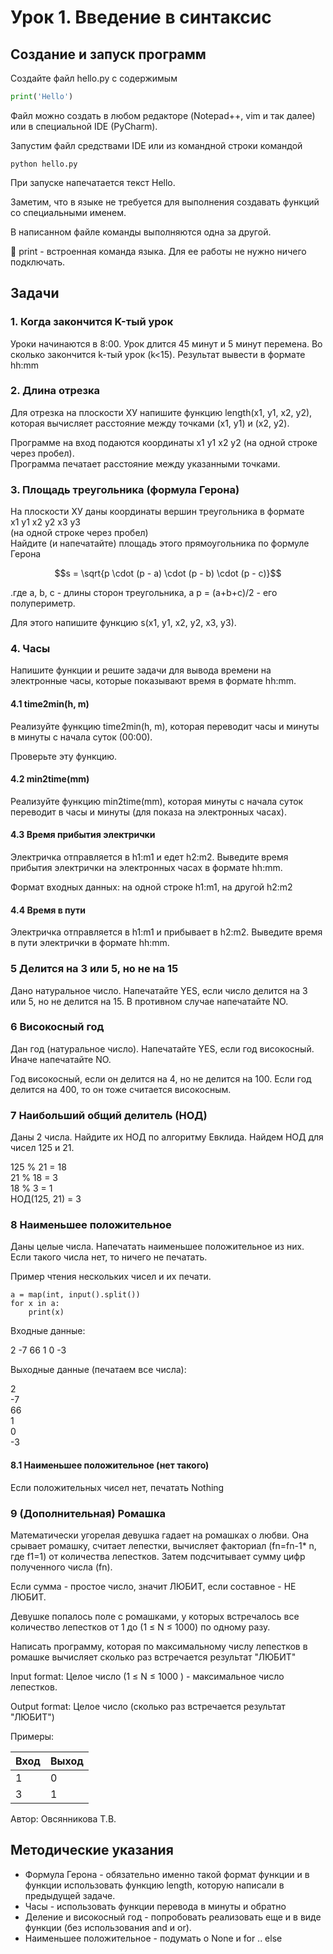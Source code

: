 # Урок 1. Введение в синтаксис

## Создание и запуск программ

Создайте файл hello.py с содержимым

```python
print('Hello')
```

Файл можно создать в любом редакторе \(Notepad++, vim и так далее\) или в специальной IDE \(PyCharm\).

Запустим файл средствами IDE или из командной строки командой

```
python hello.py
```

При запуске напечатается текст Hello.

Заметим, что в языке не требуется для выполнения создавать функций со специальными именем.

В написанном файле команды выполняются одна за другой.

:key: print - встроенная команда языка. Для ее работы не нужно ничего подключать.

## Задачи

### 1. Когда закончится K-тый урок

Уроки начинаются в 8:00. Урок длится 45 минут и 5 минут перемена. Во сколько закончится k-тый урок \(k&lt;15\). Результат вывести в формате hh:mm

### 2. Длина отрезка

Для отрезка на плоскости ХУ напишите функцию length\(x1, y1, x2, y2\), которая вычисляет расстояние между точками \(x1, y1\) и \(x2, y2\).

Программе на вход подаются координаты x1 y1 x2 y2 \(на одной строке через пробел\).  
Программа печатает расстояние между указанными точками.

### 3. Площадь треугольника \(формула Герона\)

На плоскости ХУ даны координаты вершин треугольника в формате  
x1 y1 x2 y2 x3 y3  
\(на одной строке через пробел\)  
Найдите \(и напечатайте\) площадь этого прямоугольника по формуле Герона

$$s = \sqrt{p \cdot (p - a) \cdot (p - b) \cdot (p - c)}$$

.где a, b, c - длины сторон треугольника, а p = \(a+b+c\)/2 - его полупериметр.

Для этого напишите функцию s\(x1, y1, x2, y2, x3, y3\).

### 4. Часы

Напишите функции  и решите задачи для вывода времени на электронные часы, которые показывают время в формате hh:mm.

#### 4.1 time2min\(h, m\)

Реализуйте функцию time2min\(h, m\), которая переводит часы и минуты в минуты с начала суток \(00:00\).

Проверьте эту функцию.

#### 4.2 min2time\(mm\)

Реализуйте функцию min2time\(mm\), которая минуты с начала суток переводит в часы и минуты \(для показа на электронных часах\).

#### 4.3 Время прибытия электрички

Электричка отправляется в h1:m1 и едет h2:m2. Выведите время прибытия электрички на электронных часах в формате hh:mm.

Формат входных данных: на одной строке h1:m1, на другой h2:m2

#### 4.4 Время в пути

Электричка отправляется в h1:m1 и прибывает в h2:m2. Выведите время в пути электрички в формате hh:mm.

### 5 Делится на 3 или 5, но не на 15

Дано натуральное число. Напечатайте YES, если число делится на 3 или 5, но не делится на 15. В противном случае напечатайте NO.

### 6 Високосный год

Дан год \(натуральное число\). Напечатайте YES, если год високосный. Иначе напечатайте NO.

Год високосный, если он делится на 4, но не делится на 100. Если год делится на 400, то он тоже считается високосным.

### 7 Наибольший общий делитель \(НОД\)

Даны 2 числа. Найдите их НОД по алгоритму Евклида. Найдем НОД для чисел 125 и 21.

125 % 21 = 18  
21 % 18 = 3  
18 % 3 = 1  
НОД\(125, 21\) = 3

### 8 Наименьшее положительное

Даны целые числа. Напечатать наименьшее положительное из них. Если такого числа нет, то ничего не печатать.

Пример чтения нескольких чисел и их печати.

```
a = map(int, input().split())
for x in a:
    print(x)
```

Входные данные:

2 -7 66 1 0 -3

Выходные данные \(печатаем все числа\):

2  
-7  
66  
1  
0  
-3

#### 8.1 Наименьшее положительное \(нет такого\)

Если положительных чисел нет, печатать Nothing

### 9 \(Дополнительная\) Ромашка

Математически угорелая девушка гадает на ромашках о любви. Она срывает ромашку, считает лепестки, вычисляет факториал \(fn=fn-1\* n, где f1=1\) от количества лепестков. Затем подсчитывает сумму цифр полученного числа \(fn\).

Если сумма - простое число, значит ЛЮБИТ, если составное - НЕ ЛЮБИТ.

Девушке попалось поле с ромашками, у которых встречалось все количество лепестков от 1 до \(1 ≤ N ≤ 1000\) по одному разу.

Написать программу, которая по максимальному числу лепестков в ромашке вычисляет сколько раз встречается результат "ЛЮБИТ"

Input format: Целое число \(1 ≤ N ≤ 1000 \) - максимальное число лепестков.

Output format: Целое число \(сколько раз встречается результат "ЛЮБИТ"\)

Примеры:

| Вход | Выход |
| :--- | :--- |
| 1 | 0 |
| 3 | 1 |

Автор: Овсянникова Т.В.

## Методические указания

* Формула Герона - обязательно именно такой формат функции и в функции использовать функцию length, которую написали в предыдущей задаче.
* Часы - использовать функции перевода в минуты и обратно
* Деление и високосный год - попробовать реализовать еще и в виде функции \(без использования and и or\).
* Наименьшее положительное - подумать о None и for .. else




